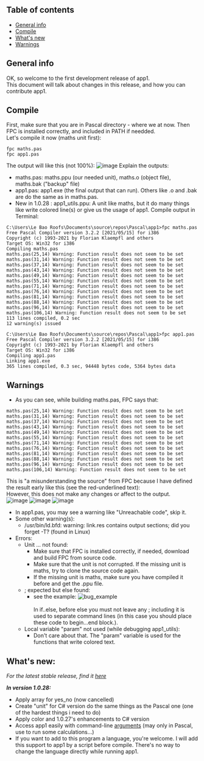 ## Table of contents
* [General info](#general-info)
* [Compile](#compile)
* [What's new](#whats-new)
* [Warnings](#warnings)

## General info
OK, so welcome to the first development release of app1.<br> 
This document will talk about changes in this release, and how you can contribute app1.
	
## Compile
First, make sure that you are in Pascal directory - where we at now. Then FPC is installed correctly, and included in PATH if needded.<br>
Let's compile it now (maths unit first):
```
fpc maths.pas
fpc app1.pas
```
The output will like this (not 100%):
![image](https://user-images.githubusercontent.com/77564176/142795151-55a35239-1232-4794-adde-f0f86c5780b4.png)
Explain the outputs:<br>
  * maths.pas: maths.ppu (our needed unit), maths.o (object file), maths.bak ("backup" file)<br>
  * app1.pas: app1.exe (the final output that can run). Others like .o and .bak are do the same as in maths.pas.<br>
  * New in 1.0.28 : app1_utils.ppu: A unit like maths, but it do many things like write colored line(s) or give us the usage of app1. 
Compile output in Terminal:  
```
C:\Users\Le Bao Roofs\Documents\source\repos\Pascal\app1>fpc maths.pas
Free Pascal Compiler version 3.2.2 [2021/05/15] for i386
Copyright (c) 1993-2021 by Florian Klaempfl and others
Target OS: Win32 for i386
Compiling maths.pas
maths.pas(25,14) Warning: Function result does not seem to be set
maths.pas(31,14) Warning: Function result does not seem to be set
maths.pas(37,14) Warning: Function result does not seem to be set
maths.pas(43,14) Warning: Function result does not seem to be set
maths.pas(49,14) Warning: Function result does not seem to be set
maths.pas(55,14) Warning: Function result does not seem to be set
maths.pas(71,14) Warning: Function result does not seem to be set
maths.pas(76,14) Warning: Function result does not seem to be set
maths.pas(81,14) Warning: Function result does not seem to be set
maths.pas(88,14) Warning: Function result does not seem to be set
maths.pas(96,14) Warning: Function result does not seem to be set
maths.pas(106,14) Warning: Function result does not seem to be set
113 lines compiled, 0.2 sec
12 warning(s) issued

C:\Users\Le Bao Roofs\Documents\source\repos\Pascal\app1>fpc app1.pas
Free Pascal Compiler version 3.2.2 [2021/05/15] for i386
Copyright (c) 1993-2021 by Florian Klaempfl and others
Target OS: Win32 for i386
Compiling app1.pas
Linking app1.exe
365 lines compiled, 0.3 sec, 94448 bytes code, 5364 bytes data  
```

## Warnings 
* As you can see, while building maths.pas, FPC says that:
```
maths.pas(25,14) Warning: Function result does not seem to be set
maths.pas(31,14) Warning: Function result does not seem to be set
maths.pas(37,14) Warning: Function result does not seem to be set
maths.pas(43,14) Warning: Function result does not seem to be set
maths.pas(49,14) Warning: Function result does not seem to be set
maths.pas(55,14) Warning: Function result does not seem to be set
maths.pas(71,14) Warning: Function result does not seem to be set
maths.pas(76,14) Warning: Function result does not seem to be set
maths.pas(81,14) Warning: Function result does not seem to be set
maths.pas(88,14) Warning: Function result does not seem to be set
maths.pas(96,14) Warning: Function result does not seem to be set
maths.pas(106,14) Warning: Function result does not seem to be set
```
This is "a misunderstanding the source" from FPC because I have defined the result early like this (see the red-underlined text):<br>
However, this does not make any changes or affect to the output.<br>
![image](https://user-images.githubusercontent.com/77564176/142796571-8bb402df-9f64-4874-add6-669c15dd664a.png)
![image](https://user-images.githubusercontent.com/77564176/142796646-7c24fe1d-80a7-44f2-a84f-8cf326f4a6e3.png)
![image](https://user-images.githubusercontent.com/77564176/142796847-b20fbba9-3ff4-4278-8fc9-5d9a165741f0.png)
* In app1.pas, you may see a warning like "Unreachable code", skip it.
* Some other warning(s): 
  - /usr/bin/ld.bfd: warning: link.res contains output sections; did you forget -T? (found in Linux)
* Errors:
  - Unit ... not found: 
    - Make sure that FPC is installed correctly, if needed, download and build FPC from source code.
    - Make sure that the unit is not corrupted. If the missing unit is maths, try to clone the source code again.
    - If the missing unit is maths, make sure you have compiled it before and get the .ppu file.
  - ; expected but else found:
    - see the example:
      ![bug_example](https://user-images.githubusercontent.com/77564176/142801380-1e273b0c-54ea-4219-90a7-3077d3839f13.png)<br><br>
      In if..else, before else you must not leave any ; including it is used to separate command lines (in this case you should place these code to begin...end block.). 
  - Local variable "param" not used (while debugging app1_utils):
    - Don't care about that. The "param" variable is used for the functions that write colored text.       
## What's new:
*For the latest stable release, find it [here](https://github.com/lebao3105/app1cli/releases/)* <br>

***In version 1.0.28:***
- Apply array for yes_no (now cancelled)
- Create "unit" for C# version do the same things as the Pascal one (one of the hardest things i need to do)
- Apply color and 1.0.27's enhancements to C# version
- Access app1 easily with command-line [arguments](https://stackoverflow.com/questions/25891529/command-line-args-in-pascal) (may only in Pascal, use to run some calculations...)<br>
- If you want to add to this program a language, you're welcome. I will add this support to app1 by a script before compile. There's no way to change the language directly while running app1.
